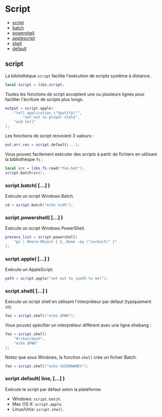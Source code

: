 ﻿# Script
* [script](#script-1)
* [batch](#)
* [powershell](#)
* [applescript](#)
* [shell](#)
* [default](#)



## script
La bibliothèque ``script`` facilite l'exécution de scripts système à distance.

````lua
local script = libs.script;
````

Toutes les fonctions de script acceptent une ou plusieurs lignes pour faciliter l'écriture de scripts plus longs.

````lua
output = script.apple(
	"tell application \"Spotify\"",
		"set out to player state",
	"end tell"
);
````

Les fonctions de script renvoient 3 valeurs :

````lua
out,err,res = script.default(...);
````

Vous pouvez facilement exécuter des scripts à partir de fichiers en utilisant la bibliothèque ``fs`` :

````lua
local src = libs.fs.read("foo.bat");
script.batch(src);
````



### script.batch( [...] )
Exécute un script Windows Batch.

````lua
cd = script.batch("echo %cd%");
````



### script.powershell( [...] )
Exécute un script Windows PowerShell.

````lua
process_list = script.powershell(
	"ps | Where-Object { $_.Name -eq \"svchost\" }"
);
````



### script.apple( [...] )
Exécute un AppleScript.

````lua
path = script.apple("set out to (path to me)");
````



### script.shell( [...] )
Exécute un script shell en utilisant l'interpréteur par défaut (typiquement ``sh``).
 
 ````lua
foo = script.shell("echo $PWD");
````


Vous pouvez spécifier un interpréteur différent avec une ligne shebang :

````lua
foo = script.shell(
	"#!/bin/bash",
	"echo $PWD"
);
````


Notez que sous Windows, la fonction ``shell`` crée un fichier Batch.

````lua
foo = script.shell("echo %USERNAME%");
````



### script.default( line, [...] )
Exécute le script par défaut selon la plateforme.

* Windows: ``script.batch``.
* Mac OS X: ``script.apple``.
* Linux/Unix: ``script.shell``.

